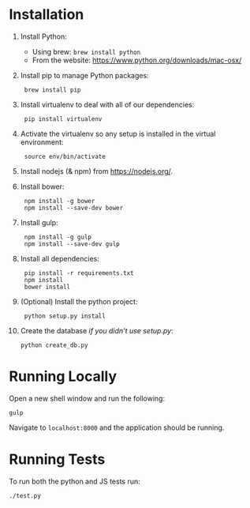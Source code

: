 Installation
============

1. Install Python:
    * Using brew: `brew install python`
    * From the website: https://www.python.org/downloads/mac-osx/


2. Install pip to manage Python packages:

        brew install pip


3. Install virtualenv to deal with all of our dependencies:

        pip install virtualenv


4. Activate the virtualenv so any setup is installed in the virtual environment:
    
        source env/bin/activate


5. Install nodejs (& npm) from https://nodejs.org/.


6. Install bower:

        npm install -g bower
        npm install --save-dev bower


7. Install gulp:

        npm install -g gulp
        npm install --save-dev gulp


8. Install all dependencies:

        pip install -r requirements.txt
        npm install
        bower install


9. (Optional) Install the python project:

        python setup.py install
        

10. Create the database *if you didn't use setup.py*:

        python create_db.py

Running Locally
===============

Open a new shell window and run the following:

    gulp

Navigate to `localhost:8000` and the application should be running.

Running Tests
=============

To run both the python and JS tests run:

    ./test.py

